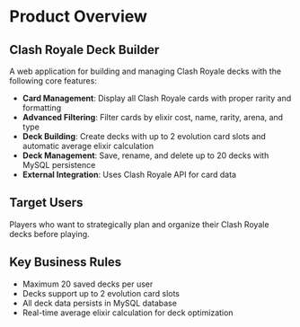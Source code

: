 # Product Overview

## Clash Royale Deck Builder

A web application for building and managing Clash Royale decks with the following core features:

- **Card Management**: Display all Clash Royale cards with proper rarity and formatting
- **Advanced Filtering**: Filter cards by elixir cost, name, rarity, arena, and type
- **Deck Building**: Create decks with up to 2 evolution card slots and automatic average elixir calculation
- **Deck Management**: Save, rename, and delete up to 20 decks with MySQL persistence
- **External Integration**: Uses Clash Royale API for card data

## Target Users
Players who want to strategically plan and organize their Clash Royale decks before playing.

## Key Business Rules
- Maximum 20 saved decks per user
- Decks support up to 2 evolution card slots
- All deck data persists in MySQL database
- Real-time average elixir calculation for deck optimization